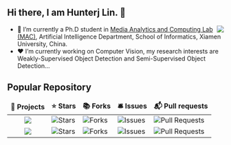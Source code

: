 ## Hi there, I am Hunterj Lin. 👋
<img align="right" src="https://github-readme-stats.vercel.app/api?username=HunterJ-Lin&show_icons=true&bg_color=ffffff&text_color=718096&theme=cobalt&hide_title=true" />

- 🌱 I’m currently a Ph.D student in [Media Analytics and Computing Lab (MAC)](https://mac.xmu.edu.cn/), Artificial Intelligence Department, School of Informatics, Xiamen University, China.
- ❤️ I’m currently working on Computer Vision, my research interests are Weakly-Supervised Object Detection and Semi-Supervised Object Detection...
<!--
**HunterJ-Lin/HunterJ-Lin** is a ✨ _special_ ✨ repository because its `README.md` (this file) appears on your GitHub profile.

Here are some ideas to get you started:

- 🔭 I’m currently working on ...
- 🌱 I’m currently learning ...
- 👯 I’m looking to collaborate on ...
- 🤔 I’m looking for help with ...
- 💬 Ask me about ...
- 📫 How to reach me: ...
- 😄 Pronouns: ...
- ⚡ Fun fact: ...
-->

## Popular Repository
<table>
  <thead align="center">
    <tr border: none;>
      <td><b>🎁 Projects</b></td>
      <td><b>⭐ Stars</b></td>
      <td><b>📚 Forks</b></td>
      <td><b>🛎 Issues</b></td>
      <td><b>📬 Pull requests</b></td>
    </tr>
  </thead>
  <tbody>
    <tr>
      <td align="center"><a href="https://github.com/HunterJ-Lin/ActiveTeacher"><img src="https://github-readme-stats.vercel.app/api/pin/?username=HunterJ-Lin&repo=ActiveTeacher" /></a></td>
      <td><img alt="Stars" src="https://img.shields.io/github/stars/HunterJ-Lin/ActiveTeacher?style=flat-square&labelColor=343b41"/></td>
      <td><img alt="Forks" src="https://img.shields.io/github/forks/HunterJ-Lin/ActiveTeacher?style=flat-square&labelColor=343b41"/></td>
      <td><img alt="Issues" src="https://img.shields.io/github/issues/HunterJ-Lin/ActiveTeacher?style=flat-square&labelColor=343b41"/></td>
      <td><img alt="Pull Requests" src="https://img.shields.io/github/issues-pr/HunterJ-Lin/ActiveTeacher?style=flat-square&labelColor=343b41"/></td>
    </tr>
    <tr>
      <td align="center"><a href="https://github.com/shenyunhang/HUWSOD"><img src="https://github-readme-stats.vercel.app/api/pin/?username=shenyunhang&repo=HUWSOD" /></a></td>
      <td><img alt="Stars" src="https://img.shields.io/github/stars/shenyunhang/HUWSOD?style=flat-square&labelColor=343b41"/></td>
      <td><img alt="Forks" src="https://img.shields.io/github/forks/shenyunhang/HUWSOD?style=flat-square&labelColor=343b41"/></td>
      <td><img alt="Issues" src="https://img.shields.io/github/issues/shenyunhang/HUWSOD?style=flat-square&labelColor=343b41"/></td>
      <td><img alt="Pull Requests" src="https://img.shields.io/github/issues-pr/shenyunhang/HUWSOD?style=flat-square&labelColor=343b41"/></td>
    </tr>
  </tbody>
</table>


